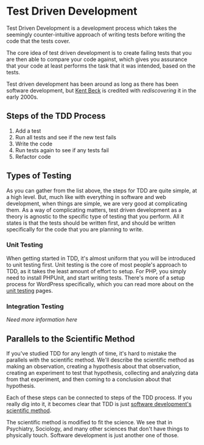 # Test Driven Development

Test Driven Development is a development process which takes the seemingly counter-intuitive approach of writing tests before writing the code that the tests cover.

The core idea of test driven development is to create failing tests that you are then able to compare your code against, which gives you assurance that your code at least performs the task that it was intended, based on the tests.

Test driven development has been around as long as there has been software development, but [Kent Beck](https://en.wikipedia.org/wiki/Kent_Beck) is credited with *rediscovering* it in the early 2000s.

## Steps of the TDD Process

1. Add a test
1. Run all tests and see if the new test fails
1. Write the code
1. Run tests again to see if any tests fail
1. Refactor code

## Types of Testing

As you can gather from the list above, the steps for TDD are quite simple, at a high level. But, much like with everything in software and web development, when things are simple, we are very good at complicating them. As a way of complicating matters, test driven development as a theory is agnostic to the specific type of testing that you perform. All it states is that the tests should be written first, and should be written specifically for the code that you are planning to write.

### Unit Testing

When getting started in TDD, it's almost uniform that you will be introduced to unit testing first. Unit testing is the core of most people's approach to TDD, as it takes the least amount of effort to setup. For PHP, you simply need to install PHPUnit, and start writing tests. There's more of a setup process for WordPress specifically, which you can read more about on the [unit testing](theory/unit_testing.md) pages.

### Integration Testing

_Need more information here_

## Parallels to the Scientific Method

If you've studied TDD for any length of time, it's hard to mistake the parallels with the scientific method. We'll describe the scientific method as making an observation, creating a hypothesis about that observation, creating an experiment to test that hypothesis, collecting and analyzing data from that experiment, and then coming to a conclusion about that hypothesis.

Each of these steps can be connected to steps of the TDD process. If you really dig into it, it becomes clear that TDD is just [software development's scientific method](https://travis-weston.medium.com/software-development-is-the-scientific-method-b5edbf6dafc0).

The scientific method is modified to fit the science. We see that in Psychiatry, Sociology, and many other sciences that don't have things to physically touch. Software development is just another one of those.

